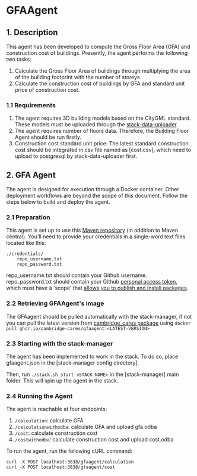 # GFAAgent
## 1. Description
This agent has been developed to compute the Gross Floor Area (GFA) and construction cost of buildings. Presently, the agent performs the following two tasks:
1) Calculate the Gross Floor Area of buildings through multiplying the area of the building footprint with the number of storeys
2) Calculate the construction cost of buildings by GFA and standard unit price of construction cost.

### 1.1 Requirements
1) The agent requires 3D building models based on the CityGML standard. These models must be uploaded through the [stack-data-uploader](https://github.com/cambridge-cares/TheWorldAvatar/tree/main/Deploy/stacks/dynamic/stack-data-uploader#citydb-data).
2) The agent requires number of floors data. Therefore, the Building Floor Agent should be run firstly.
3) Construction cost standard unit price: The latest standard construction cost should be integrated in csv file named as [cost.csv], which need to upload to postgresql by stack-data-uploader first.

## 2. GFA Agent
The agent is designed for execution through a Docker container. Other deployment workflows are beyond the scope of this document. Follow the steps below to build and deploy the agent.
### 2.1 Preparation
This agent is set up to use this [Maven repository](https://maven.pkg.github.com/cambridge-cares/TheWorldAvatar/) (in addition to Maven central).
You'll need to provide your credentials in a single-word text files located like this:
```
./credentials/
    repo_username.txt
    repo_password.txt
```

repo_username.txt should contain your Github username. repo_password.txt should contain your Github [personal access token](https://docs.github.com/en/github/authenticating-to-github/creating-a-personal-access-token),
which must have a 'scope' that [allows you to publish and install packages](https://docs.github.com/en/packages/working-with-a-github-packages-registry/working-with-the-apache-maven-registry#authenticating-to-github-packages).

### 2.2 Retrieving GFAAgent's image
The GFAagent should be pulled automatically with the stack-manager, if not you can pull the latest version from [cambridge_cares package](https://github.com/orgs/cambridge-cares/packages/container/package/gfaagent) using `docker pull ghcr.io/cambridge-cares/gfaagent:<LATEST-VERSION>`

### 2.3 Starting with the stack-manager
The agent has been implemented to work in the stack. To do so, place gfaagent.json in the [stack-manager config directory]. 

Then, run `./stack.sh start <STACK NAME>` in the [stack-manager] main folder. This will spin up the agent in the stack.

### 2.4 Running the Agent
The agent is reachable at four endpoints:
1) `/calculation`: calculate GFA
2) `/calculationwithodba`: calculate GFA and upload gfa.odba
3) `/cost`: calculate construction cost
4) `/costwithodba`: calculate construction cost and upload cost.odba


To run the agent, run the following cURL command:
```
curl -X POST localhost:3838/gfaagent/calculation
curl -X POST localhost:3838/gfaagent/cost
```

